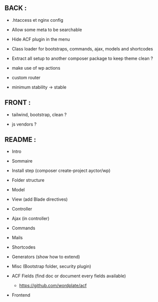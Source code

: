 ## BACK :

  - .htaccess et nginx config

  - Allow some meta to be searchable

  - Hide ACF plugin in the menu

  - Class loader for bootstraps, commands, ajax, models and shortcodes

  - Extract all setup to another composer package to keep theme clean ?

  - make use of wp actions

  - custom router

  - minimum stability -> stable

## FRONT :

  - tailwind, bootstrap, clean ?

  - js vendors ?

## README :

  - Intro

  - Sommaire

  - Install step (composer create-project ayctor/wp)

  - Folder structure

  - Model

  - View (add Blade directives)

  - Controller

  - Ajax (in controller)

  - Commands

  - Mails

  - Shortcodes

  - Generators (show how to extend)

  - Misc (Bootstrap folder, security plugin)

  - ACF Fields (find doc or document every fields available)

    - https://github.com/wordplate/acf

  - Frontend
